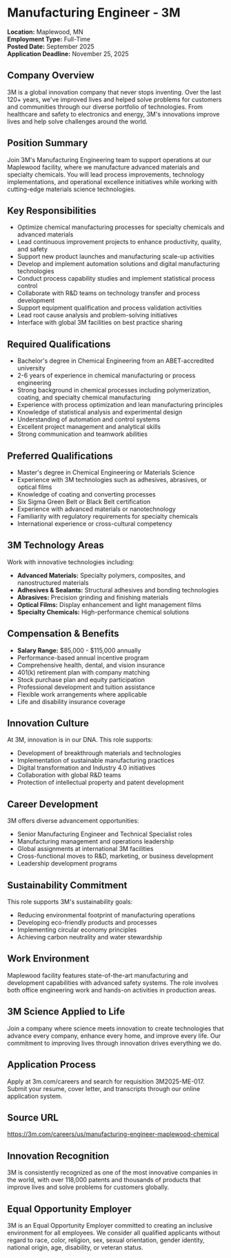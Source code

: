 # Manufacturing Engineer - 3M
**Location:** Maplewood, MN  
**Employment Type:** Full-Time  
**Posted Date:** September 2025  
**Application Deadline:** November 25, 2025  

## Company Overview
3M is a global innovation company that never stops inventing. Over the last 120+ years, we've improved lives and helped solve problems for customers and communities through our diverse portfolio of technologies. From healthcare and safety to electronics and energy, 3M's innovations improve lives and help solve challenges around the world.

## Position Summary
Join 3M's Manufacturing Engineering team to support operations at our Maplewood facility, where we manufacture advanced materials and specialty chemicals. You will lead process improvements, technology implementations, and operational excellence initiatives while working with cutting-edge materials science technologies.

## Key Responsibilities
- Optimize chemical manufacturing processes for specialty chemicals and advanced materials
- Lead continuous improvement projects to enhance productivity, quality, and safety
- Support new product launches and manufacturing scale-up activities
- Develop and implement automation solutions and digital manufacturing technologies
- Conduct process capability studies and implement statistical process control
- Collaborate with R&D teams on technology transfer and process development
- Support equipment qualification and process validation activities
- Lead root cause analysis and problem-solving initiatives
- Interface with global 3M facilities on best practice sharing

## Required Qualifications
- Bachelor's degree in Chemical Engineering from an ABET-accredited university
- 2-6 years of experience in chemical manufacturing or process engineering
- Strong background in chemical processes including polymerization, coating, and specialty chemical manufacturing
- Experience with process optimization and lean manufacturing principles
- Knowledge of statistical analysis and experimental design
- Understanding of automation and control systems
- Excellent project management and analytical skills
- Strong communication and teamwork abilities

## Preferred Qualifications
- Master's degree in Chemical Engineering or Materials Science
- Experience with 3M technologies such as adhesives, abrasives, or optical films
- Knowledge of coating and converting processes
- Six Sigma Green Belt or Black Belt certification
- Experience with advanced materials or nanotechnology
- Familiarity with regulatory requirements for specialty chemicals
- International experience or cross-cultural competency

## 3M Technology Areas
Work with innovative technologies including:
- **Advanced Materials:** Specialty polymers, composites, and nanostructured materials
- **Adhesives & Sealants:** Structural adhesives and bonding technologies
- **Abrasives:** Precision grinding and finishing materials
- **Optical Films:** Display enhancement and light management films
- **Specialty Chemicals:** High-performance chemical solutions

## Compensation & Benefits
- **Salary Range:** $85,000 - $115,000 annually
- Performance-based annual incentive program
- Comprehensive health, dental, and vision insurance
- 401(k) retirement plan with company matching
- Stock purchase plan and equity participation
- Professional development and tuition assistance
- Flexible work arrangements where applicable
- Life and disability insurance coverage

## Innovation Culture
At 3M, innovation is in our DNA. This role supports:
- Development of breakthrough materials and technologies
- Implementation of sustainable manufacturing practices
- Digital transformation and Industry 4.0 initiatives
- Collaboration with global R&D teams
- Protection of intellectual property and patent development

## Career Development
3M offers diverse advancement opportunities:
- Senior Manufacturing Engineer and Technical Specialist roles
- Manufacturing management and operations leadership
- Global assignments at international 3M facilities
- Cross-functional moves to R&D, marketing, or business development
- Leadership development programs

## Sustainability Commitment
This role supports 3M's sustainability goals:
- Reducing environmental footprint of manufacturing operations
- Developing eco-friendly products and processes
- Implementing circular economy principles
- Achieving carbon neutrality and water stewardship

## Work Environment
Maplewood facility features state-of-the-art manufacturing and development capabilities with advanced safety systems. The role involves both office engineering work and hands-on activities in production areas.

## 3M Science Applied to Life
Join a company where science meets innovation to create technologies that advance every company, enhance every home, and improve every life. Our commitment to improving lives through innovation drives everything we do.

## Application Process
Apply at 3m.com/careers and search for requisition 3M2025-ME-017. Submit your resume, cover letter, and transcripts through our online application system.

## Source URL
https://3m.com/careers/us/manufacturing-engineer-maplewood-chemical

## Innovation Recognition
3M is consistently recognized as one of the most innovative companies in the world, with over 118,000 patents and thousands of products that improve lives and solve problems for customers globally.

## Equal Opportunity Employer
3M is an Equal Opportunity Employer committed to creating an inclusive environment for all employees. We consider all qualified applicants without regard to race, color, religion, sex, sexual orientation, gender identity, national origin, age, disability, or veteran status.